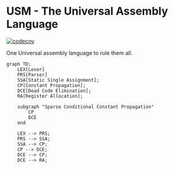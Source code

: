 # USM - The Universal Assembly Language

[![codecov](https://codecov.io/gh/RealA10N/usm/graph/badge.svg?token=ZXVrTG9OxC)](https://codecov.io/gh/RealA10N/usm)

One Universal assembly language to rule them all.

```mermaid
graph TD;
    LEX[Lexer]
    PRS[Parser]
    SSA[Static Single Assignment];
    CP[Constant Propagation];
    DCE[Dead Code Elimination];
    RA[Register Allocation];
    
    subgraph "Sparse Conditional Constant Propagation"
        CP
        DCE
    end
    
    LEX --> PRS;
    PRS --> SSA;
    SSA --> CP;
    CP --> DCE;
    DCE --> CP;
    DCE --> RA;
```
